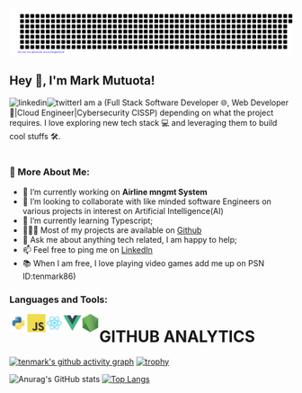  
![gitartwork](gitartwork.svg)

## Hey 👋, I'm Mark Mutuota!
<a href='https://www.linkedin.com/in/mark-mutuota-b70a4a94/'><img align='left' alt="linkedin" src="https://raw.githubusercontent.com/tenmark86/Test/main/assets/linkedin.svg?token=AG7JKS62YRW6ABOPCED4RSDAALUJO" height='18px'/></a>
<a href='https://twitter.com/Mark_mutuota/'><img align='left' alt="twitter" src="https://raw.githubusercontent.com/tenmark86/Test/main/assets/twitter.svg?token=AG7JKS4YDN2X3TGCUOOBGHDAALUJS" height='18px'/></a>


I am a  (Full Stack Software Developer 🌐, Web Developer 📱|Cloud Engineer|Cybersecurity CISSP) depending on what the project requires. I love exploring new tech stack 💻 and leveraging them to build cool stuffs 🛠️. 
<br/>
<br/>


### 🧐 More About Me:

- 🔭 I’m currently working on **Airline mngmt System**
- 🤝 I’m looking to collaborate with like minded software Engineers on various projects in interest on Artificial Intelligence(AI)
- 🌱 I’m currently learning Typescript; 
- 👨🏻‍💻 Most of my projects are available on [Github](https://github.com/tenmark86)
- 💬 Ask me about anything tech related, I am happy to help;
- 📫 Feel free to ping me on [LinkedIn](https://www.linkedin.com/in/mark-mutuota-b70a4a94/)
- 📚 When I am free, I love playing video games add me up on PSN ID:tenmark86)

### Languages and Tools:

<a href="https://www.python.org" target="_blank"><img align="left" alt="Python" height ="32px" style="margin-bottom: 4px;" src="https://raw.githubusercontent.com/github/explore/80688e429a7d4ef2fca1e82350fe8e3517d3494d/topics/python/python.png"></a>

<a href="https://developer.mozilla.org/en-US/docs/Web/JavaScript" target="_blank"> <img align="left" alt="JavaScript" height ="32px" style="margin-bottom: 4px;"  src="https://raw.githubusercontent.com/github/explore/80688e429a7d4ef2fca1e82350fe8e3517d3494d/topics/javascript/javascript.png"> </a>

<a href="https://reactjs.org/" target="_blank"> <img align="left" alt="React" height ="32px" style="margin-bottom: 4px;" src="https://raw.githubusercontent.com/github/explore/80688e429a7d4ef2fca1e82350fe8e3517d3494d/topics/react/react.png"></a>

<a href="https://vuejs.org/" target="_blank"><img align="left" alt="Vue" height ="32px" style="margin-bottom: 4px;" src="https://raw.githubusercontent.com/github/explore/80688e429a7d4ef2fca1e82350fe8e3517d3494d/topics/vue/vue.png"></a>

<a href="https://nodejs.org" target="_blank"><img align="left" alt="Node.js" height ="32px" style="margin-bottom: 4px;" src="https://raw.githubusercontent.com/github/explore/80688e429a7d4ef2fca1e82350fe8e3517d3494d/topics/nodejs/nodejs.png"></a>



# GITHUB ANALYTICS

[![tenmark's github activity graph](https://activity-graph.herokuapp.com/graph?username=tenmark86&theme=react-dark)](https://github.com/tenmark86/github-readme-activity-graph)
[![trophy](https://github-profile-trophy.vercel.app/?username=ryo-ma&theme=onedark)](https://github.com/ryo-ma/github-profile-trophy)

![Anurag's GitHub stats](https://github-readme-stats.vercel.app/api?username=tenmark86&show_icons=true&theme=radical)
[![Top Langs](https://github-readme-stats.vercel.app/api/top-langs/?username=tenmark86&layout=compact)](https://github.com/tenmark86/github-readme-stats)




 

 
